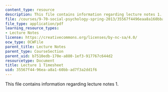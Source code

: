 ```yaml
---
content_type: resource
description: This file contains information regarding lecture notes 1.
file: /courses/9-70-social-psychology-spring-2013/35567f4496eaa8a160bbad7f3a2dd1f6_MIT9_70S13_timesheet_L1.pdf
file_type: application/pdf
learning_resource_types:
- Lecture Notes
license: https://creativecommons.org/licenses/by-nc-sa/4.0/
ocw_type: OCWFile
parent_title: Lecture Notes
parent_type: CourseSection
parent_uid: b7510edb-170e-a880-1ef3-917767c644d2
resourcetype: Document
title: Lecture 1 Timesheet
uid: 35567f44-96ea-a8a1-60bb-ad7f3a2dd1f6
---
```

This file contains information regarding lecture notes 1.